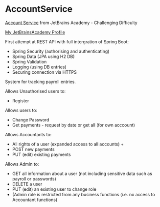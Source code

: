 # AccountService

[Account Service](https://hyperskill.org/projects/217) from JetBrains Academy - Challenging Difficulty

[My JetBrainsAcademy Profile](https://hyperskill.org/profile/204045764)

First attempt at REST API with full intergration of Spring Boot:
- Spring Security (authorising and authenticating) 
- Spring Data (JPA using H2 DB)
- Spring Validation
- Logging (using DB entries)
- Securing connection via HTTPS

System for tracking payroll entries.

Allows Unauthorised users to:
- Register

Allows users to:
- Change Password
- Get payments - request by date or get all (for own acccount)

Allows Accountants to:
- All rights of a user (expanded access to all accounts) +
- POST new payments
- PUT (edit) existing payments

Allows Admin to:
- GET all information about a user (not including sensitive data such as payroll or passwords)
- DELETE a user
- PUT (edit) an existing user to change role
- (Admin role is restricted from any business functions (i.e. no access to Accountant functions)
